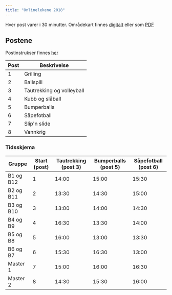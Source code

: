 ```yaml
---
title: "Onlinelekene 2018"
---
```


Hver post varer i 30 minutter. Områdekart finnes [digitalt](https://drive.google.com/open?id=1PjjBbpnqoDaX6vEfdtEbUUkevlCP2pk_&usp=sharing) eller som [PDF](https://online.ntnu.no/wiki/online/fadderukene/2018-/arrangementer/onlinelekene/_plugin/attachments/download/516/)

## Postene
Postinstrukser finnes [her](https://docs.google.com/document/d/17BuDFaPYegrQB-idZhyWeHoorLy2RmURoDxxXucyFBA/edit?usp=sharing)

Post  | Beskrivelse
------------- | -------------
1  | Grilling
2  | Ballspill
3  | Tautrekking og volleyball
4  | Kubb og slåball
5  | Bumperballs
6  | Såpefotball
7  | Slip'n slide
8  | Vannkrig

### Tidsskjema
Gruppe  | Start (post)  | Tautrekking (post 3)  | Bumperballs (post 5)  | Såpefotball (post 6)
------------- | ------------- | ------------- | ------------- | -------------
B1 og B12  | 1  | 14:00   | 15:00   | 15:30
B2 og B11  | 2  | 13:30   | 14:30   | 15:00
B3 og B10  | 3  | 13:00   | 14:00   | 14:30
B4 og B9 | 4  | 16:30   | 13:30   | 14:00
B5 og B8  | 5  | 16:00   | 13:00   | 13:30
B6 og B7  | 6  | 15:30   | 16:30   | 13:00
Master 1  | 7  | 15:00   | 16:00   | 16:30
Master 2  | 8  | 14:30   | 15:30   | 16:00